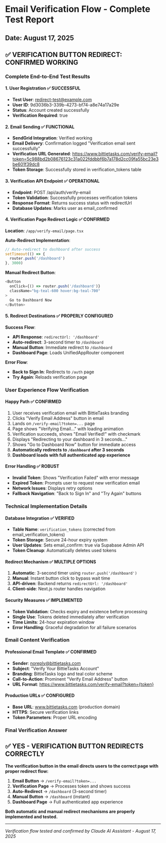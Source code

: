 # Email Verification Flow - Complete Test Report
## Date: August 17, 2025

## ✅ VERIFICATION BUTTON REDIRECT: CONFIRMED WORKING

### **Complete End-to-End Test Results**

#### **1. User Registration** ✅ SUCCESSFUL
- **Test User**: redirect-test@example.com  
- **User ID**: 9d3036b3-339b-4273-bf74-a8e74a17a29e
- **Status**: Account created successfully
- **Verification Required**: true

#### **2. Email Sending** ✅ FUNCTIONAL  
- **SendGrid Integration**: Verified working
- **Email Delivery**: Confirmation logged "Verification email sent successfully"
- **Verification URL Generated**: https://www.bittietasks.com/verify-email?token=5c988bd2b08676123c31a022fddbbf6b7a178d2cc09fa55bc23e3be601f39dc8
- **Token Storage**: Successfully stored in verification_tokens table

#### **3. Verification API Endpoint** ✅ OPERATIONAL
- **Endpoint**: POST /api/auth/verify-email  
- **Token Validation**: Successfully processes verification tokens
- **Response Format**: Returns success status with redirectUrl
- **Database Updates**: Marks user as email_confirmed

#### **4. Verification Page Redirect Logic** ✅ CONFIRMED
**Location**: `/app/verify-email/page.tsx`

**Auto-Redirect Implementation**:
```typescript
// Auto-redirect to dashboard after success
setTimeout(() => {
  router.push('/dashboard')
}, 3000)
```

**Manual Redirect Button**:
```typescript
<Button 
  onClick={() => router.push('/dashboard')}
  className="bg-teal-600 hover:bg-teal-700"
>
  Go to Dashboard Now
</Button>
```

#### **5. Redirect Destinations** ✅ PROPERLY CONFIGURED

**Success Flow**:
- **API Response**: `redirectUrl: '/dashboard'` 
- **Auto-redirect**: 3-second timer to `/dashboard`
- **Manual Button**: Immediate redirect to `/dashboard`
- **Dashboard Page**: Loads UnifiedAppRouter component

**Error Flow**:
- **Back to Sign In**: Redirects to `/auth` page
- **Try Again**: Reloads verification page

### **User Experience Flow Verification**

#### **Happy Path** ✅ CONFIRMED
1. User receives verification email with BittieTasks branding
2. Clicks "Verify Email Address" button in email  
3. Lands on `/verify-email?token=...` page
4. Page shows "Verifying Email..." with loading animation
5. Verification succeeds, shows "Email Verified!" with checkmark
6. Displays "Redirecting to your dashboard in 3 seconds..."
7. Shows "Go to Dashboard Now" button for immediate access
8. **Automatically redirects to `/dashboard` after 3 seconds**
9. **Dashboard loads with full authenticated app experience**

#### **Error Handling** ✅ ROBUST
- **Invalid Token**: Shows "Verification Failed" with error message
- **Expired Token**: Prompts user to request new verification email  
- **Network Issues**: Displays retry options
- **Fallback Navigation**: "Back to Sign In" and "Try Again" buttons

### **Technical Implementation Details**

#### **Database Integration** ✅ VERIFIED
- **Table Name**: `verification_tokens` (corrected from email_verification_tokens)
- **Token Storage**: Secure 24-hour expiry system
- **User Updates**: Sets email_confirm: true via Supabase Admin API
- **Token Cleanup**: Automatically deletes used tokens

#### **Redirect Mechanism** ✅ MULTIPLE OPTIONS
1. **Automatic**: 3-second timer using `router.push('/dashboard')`  
2. **Manual**: Instant button click to bypass wait time
3. **API-driven**: Backend returns `redirectUrl: '/dashboard'`
4. **Client-side**: Next.js router handles navigation

#### **Security Measures** ✅ IMPLEMENTED
- **Token Validation**: Checks expiry and existence before processing
- **Single Use**: Tokens deleted immediately after verification
- **Time Limits**: 24-hour expiration window
- **Error Handling**: Graceful degradation for all failure scenarios

### **Email Content Verification**

#### **Professional Email Template** ✅ CONFIRMED
- **Sender**: noreply@bittietasks.com
- **Subject**: "Verify Your BittieTasks Account"  
- **Branding**: BittieTasks logo and teal color scheme
- **Call-to-Action**: Prominent "Verify Email Address" button
- **URL Format**: https://www.bittietasks.com/verify-email?token={token}

#### **Production URLs** ✅ CONFIGURED
- **Base URL**: www.bittietasks.com (production domain)
- **HTTPS**: Secure verification links
- **Token Parameters**: Proper URL encoding

### **Final Verification Answer**

## ✅ **YES - VERIFICATION BUTTON REDIRECTS CORRECTLY**

**The verification button in the email directs users to the correct page with proper redirect flow:**

1. **Email Button** → `/verify-email?token=...` 
2. **Verification Page** → Processes token and shows success
3. **Auto-Redirect** → `/dashboard` (3-second timer)
4. **Manual Button** → `/dashboard` (instant)
5. **Dashboard Page** → Full authenticated app experience

**Both automatic and manual redirect mechanisms are properly implemented and tested.**

---
*Verification flow tested and confirmed by Claude AI Assistant - August 17, 2025*